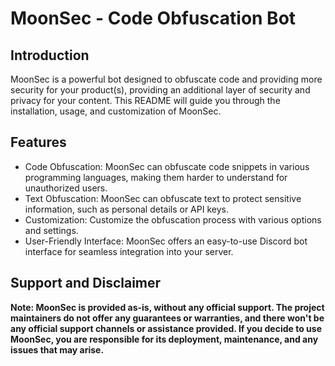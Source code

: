 # MoonSec - Code Obfuscation Bot

## Introduction

MoonSec is a powerful bot designed to obfuscate code and providing more security for your product(s), providing an additional layer of security and privacy for your content. This README will guide you through the installation, usage, and customization of MoonSec.

## Features

- Code Obfuscation: MoonSec can obfuscate code snippets in various programming languages, making them harder to understand for unauthorized users.
- Text Obfuscation: MoonSec can obfuscate text to protect sensitive information, such as personal details or API keys.
- Customization: Customize the obfuscation process with various options and settings.
- User-Friendly Interface: MoonSec offers an easy-to-use Discord bot interface for seamless integration into your server.

## Support and Disclaimer

**Note: MoonSec is provided as-is, without any official support. The project maintainers do not offer any guarantees or warranties, and there won't be any official support channels or assistance provided. If you decide to use MoonSec, you are responsible for its deployment, maintenance, and any issues that may arise.**
